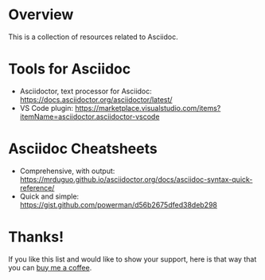 # Overview
This is a collection of resources related to Asciidoc.

# Tools for Asciidoc

- Asciidoctor, text processor for Asciidoc: https://docs.asciidoctor.org/asciidoctor/latest/
- VS Code plugin: https://marketplace.visualstudio.com/items?itemName=asciidoctor.asciidoctor-vscode

# Asciidoc Cheatsheets

- Comprehensive, with output: https://mrduguo.github.io/asciidoctor.org/docs/asciidoc-syntax-quick-reference/
- Quick and simple: https://gist.github.com/powerman/d56b2675dfed38deb298

# Thanks!

If you like this list and would like to show your support, here is that way that you can [buy me a coffee](https://www.buymeacoffee.com/gracehuang).
